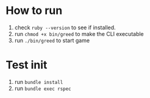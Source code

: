 # How to run

1. check `ruby --version` to see if installed.
2. run `chmod +x bin/greed` to make the CLI executable
3. run `./bin/greed` to start game

# Test init

1. run `bundle install`
2. run `bundle exec rspec`
